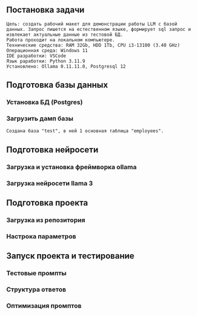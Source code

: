 ## Постановка задачи
    Цель: создать рабочий макет для демонстрации работы LLM с базой данных. Запрос пишется на естественном языке, формирует sql запрос и извлекает актуальные данные из тестовой БД.
    Работа проходит на локальном компьютере.
    Технические средства: RAM 32Gb, HDD 1Tb, CPU i3-13100 (3.40 GHz)
    Операционная среда: Windows 11
    IDE разработки: VSCode 
    Язык раработки: Python 3.11.9
    Установлено: Ollama 0.11.11.0, Postgresql 12
    

## Подготовка базы данных
### Установка БД (Postgres)
### Загрузить дамп базы
    Создана база "test", в ней 1 основная таблица "employees". 


## Подготовка нейросети
### Загрузка и установка фреймворка ollama
### Загрузка нейросети llama 3


## Подготовка проекта
### Загрузка из репозитория
### Настрока параметров


## Запуск проекта и тестирование
### Тестовые промпты
### Структура ответов
### Оптимизация промптов